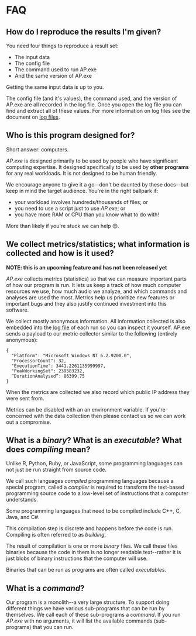 # FAQ

## How do I reproduce the results I'm given?

You need four things to reproduce a result set:

- The input data
- The config file
- The command used to run AP.exe
- And the same version of AP.exe

Getting the same input data is up to you. 

The config file (and it's values), the command used, and the version of AP.exe
are all recorded in the log file. Once you open the log file you can find and 
extract all of these values. For more information on log files see the document
on [log files](./logs.md).

## Who is this program designed for?

Short answer: computers.

_AP.exe_ is designed primarily to be used by people who have significant computing
expertise. It designed specifically to be used by **other programs** for any real workloads.
It is not designed to be human friendly.

We encourage anyone to give it a go--don't be daunted by these docs--but keep in
mind the target audience. You're in the right ballpark if:

- your workload involves hundreds/thousands of files; or
- you need to use a script just to use _AP.exe_; or
- you have more RAM or CPU than you know what to do with!

More than likely if you're stuck we can help 😊.

## We collect metrics/statistics; what information is collected and how is it used?

**NOTE: this is an upcoming feature and has not been released yet**

_AP.exe_ collects metrics (statistics) so that we can measure important parts
of how our program is run. It lets us keep a track of how much computer
resources we use, how much audio we analyze, and which commands and analyses
are used the most. Metrics help us prioritize new features or important bugs
and they also justify continued investment into this software.

We collect mostly anonymous information. All information collected is also
embedded into the [log file](./logs) of each run so you can inspect it
yourself. AP.exe sends a payload to our metric collector similar
to the following (entirely anonymous):

```
{
  "Platform": "Microsoft Windows NT 6.2.9200.0",
  "ProcessorCount": 32,
  "ExecutionTime": 3441.2261135999997,
  "PeakWorkingSet": 239583232,
  “DurationAnalysed”: 86399.75
}
```

When the metrics are collected we also record which public IP address they were
sent from. 

Metrics can be disabled with an an environment variable. If you're concerned
with the data collection then please contact us so we can work out a compromise.

## What is a _binary_? What is an _executable_? What does _compiling_ mean?

Unlike R, Python, Ruby, or JavaScript, some programming languages can not just be run straight from source code.

We call such languages _compiled_ programming languages because a special program, called a _compiler_
is required to transform the text-based programming source code to a low-level set of instructions that a computer understands.

Some programming languages that need to be compiled include C++, C, Java, and C#.

This compilation step is discrete and happens before the code is run. Compiling is often referred to as _building_.

The result of compilation is one or more _binary_ files. We call these files binaries because the code in them
is no longer readable text--rather it is just blobs of binary instructions that the computer will use.

Binaries that can be run as programs are often called _executables_.

## What is a _command_?

Our program is a monolith--a very large structure. To support doing different
things we have various sub-programs that can be run by themselves. We call each
of these sub-programs a _command_. If you run _AP.exe_ with no arguments, it will
list the available commands (sub-programs) that you can run.